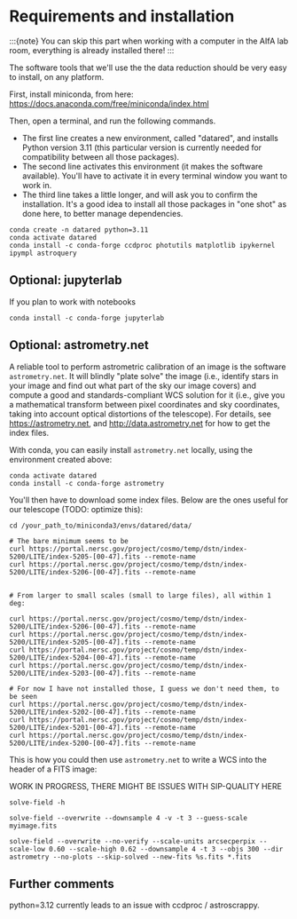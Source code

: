 # Requirements and installation

:::{note}
You can skip this part when working with a computer in the AIfA lab room, everything is already installed there!
:::

The software tools that we'll use the the data reduction should be very easy to install, on any platform.

First, install miniconda, from here: https://docs.anaconda.com/free/miniconda/index.html

Then, open a terminal, and run the following commands.
* The first line creates a new environment, called "datared", and installs Python version 3.11 (this particular version is currently needed for compatibility between all those packages).
* The second line activates this environment (it makes the software available). You'll have to activate it in every terminal window you want to work in.
* The third line takes a little longer, and will ask you to confirm the installation. It's a good idea to install all those packages in "one shot" as done here, to better manage dependencies.


```none
conda create -n datared python=3.11
conda activate datared
conda install -c conda-forge ccdproc photutils matplotlib ipykernel ipympl astroquery
```

## Optional: jupyterlab

If you plan to work with notebooks

```none
conda install -c conda-forge jupyterlab
```


## Optional: astrometry.net

A reliable tool to perform astrometric calibration of an image is the software `astrometry.net`. It will blindly "plate solve" the image (i.e., identify stars in your image and find out what part of the sky our image covers) and compute a good and standards-compliant WCS solution for it (i.e., give you a mathematical transform between pixel coordinates and sky coordinates, taking into account optical distortions of the telescope). For details, see https://astrometry.net, and http://data.astrometry.net for how to get the index files.


With conda, you can easily install `astrometry.net` locally, using the environment created above:

```none
conda activate datared
conda install -c conda-forge astrometry
```

You'll then have to download some index files. Below are the ones useful for our telescope (TODO: optimize this):

```
cd /your_path_to/miniconda3/envs/datared/data/

# The bare minimum seems to be
curl https://portal.nersc.gov/project/cosmo/temp/dstn/index-5200/LITE/index-5205-[00-47].fits --remote-name
curl https://portal.nersc.gov/project/cosmo/temp/dstn/index-5200/LITE/index-5206-[00-47].fits --remote-name


# From larger to small scales (small to large files), all within 1 deg:

curl https://portal.nersc.gov/project/cosmo/temp/dstn/index-5200/LITE/index-5206-[00-47].fits --remote-name
curl https://portal.nersc.gov/project/cosmo/temp/dstn/index-5200/LITE/index-5205-[00-47].fits --remote-name
curl https://portal.nersc.gov/project/cosmo/temp/dstn/index-5200/LITE/index-5204-[00-47].fits --remote-name
curl https://portal.nersc.gov/project/cosmo/temp/dstn/index-5200/LITE/index-5203-[00-47].fits --remote-name

# For now I have not installed those, I guess we don't need them, to be seen
curl https://portal.nersc.gov/project/cosmo/temp/dstn/index-5200/LITE/index-5202-[00-47].fits --remote-name
curl https://portal.nersc.gov/project/cosmo/temp/dstn/index-5200/LITE/index-5201-[00-47].fits --remote-name
curl https://portal.nersc.gov/project/cosmo/temp/dstn/index-5200/LITE/index-5200-[00-47].fits --remote-name

```

This is how you could then use `astrometry.net` to write a WCS into the header of a FITS image:

WORK IN PROGRESS, THERE MIGHT BE ISSUES WITH SIP-QUALITY HERE

```none
solve-field -h 

solve-field --overwrite --downsample 4 -v -t 3 --guess-scale myimage.fits

solve-field --overwrite --no-verify --scale-units arcsecperpix --scale-low 0.60 --scale-high 0.62 --downsample 4 -t 3 --objs 300 --dir astrometry --no-plots --skip-solved --new-fits %s.fits *.fits

```



## Further comments

python=3.12 currently leads to an issue with ccdproc / astroscrappy.
